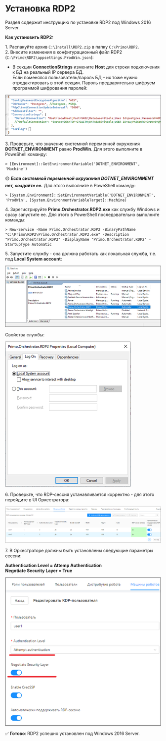 # Установка RDP2
Раздел содержит инструкцию по установке RDP2 под Windows 2016 Server. 

**Как установить RDP2:**

1\. Распакуйте архив `C:\Install\RDP2.zip` в папку `C:\Primo\RDP2`.\
2\. Внесите изменения в конфигурационный файл RDP2 (`C:\Primo\RDP2\appsettings.ProdWin.json`):
* В секции **ConnectionStrings** измените **Host** для строки подключения к БД на реальный IP сервера БД.\
  Если поменялся пользователь/пароль БД – их тоже нужно отредактировать в этой секции. Пароль предварительно шифруем программой шифрования паролей:

![](<../../../.gitbook/assets/install-rdp2-1.png>)

3\. Проверьте, что значение системной переменной окружения **DOTNET_ENVIRONMENT** равно **ProdWin**. Для этого выполните в PoweShell команду:
```
> [Environment]::GetEnvironmentVariable('DOTNET_ENVIRONMENT', 'Machine')
```
:yellow_circle: ***Если системной переменной окружения DOTNET_ENVIRONMENT нет, создайте ее.*** Для этого выполните в PoweShell команду:
```
> [System.Environment]::SetEnvironmentVariable('DOTNET_ENVIRONMENT', 'ProdWin', [System.EnvironmentVariableTarget]::Machine)
```
4\. Зарегистрируйте **Primo.Orchestrator.RDP2.exe** как службу Windows и сразу запустите ее. Для этого в PowerShell последовательно выполните команды:
```
> New-Service -Name Primo.Orchestrator.RDP2 -BinaryPathName "C:\Primo\RDP2\Primo.Orchestrator.RDP2.exe" -Description "Primo.Orchestrator.RDP2" -DisplayName "Primo.Orchestrator.RDP2" -StartupType Automatic 
```
5\. Запустите службу - она должна работать как локальная служба, т.е. под **Local System account**:

![](<../../../.gitbook/assets/install-rdp2-2.png>)

Свойства службы:

![](<../../../.gitbook/assets/install-rdp2-3.png>)

6\. Проверьте, что RDP-сессия устанавливается корректно - для этого перейдите в UI Оркестратора:

![](<../../../.gitbook/assets/install-rdp2-4.png>)

7\. В Оркестраторе должны быть установлены следующие параметры сессии:

**Authentication Level = Attemp Authentication\
Negotiate Security Layer = True**

![](<../../../.gitbook/assets/install-rdp2-5.png>)

:white_check_mark: **Готово**: RDP2 успешно установлен под Windows 2016 Server.




